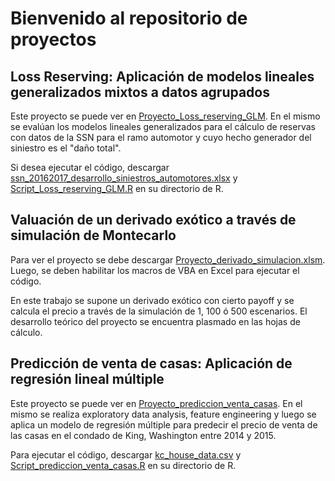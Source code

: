 # Bienvenido al repositorio de proyectos
## Loss Reserving: Aplicación de modelos lineales generalizados mixtos a datos agrupados

Este proyecto se puede ver en [Proyecto_Loss_reserving_GLM](https://github.com/augustod-prieto/projects/blob/dab590b655a785b5b5de98c6f2bc6e79795b9b53/loss_reserving_glm/Proyecto_Loss_reserving_GLM.pdf).
En el mismo se evalúan los modelos lineales generalizados para el cálculo de reservas con datos de la SSN para el ramo automotor y cuyo hecho generador del siniestro es el "daño total". 

Si desea ejecutar el código, descargar [ssn_20162017_desarrollo_siniestros_automotores.xlsx](https://github.com/augustod-prieto/projects/blob/dab590b655a785b5b5de98c6f2bc6e79795b9b53/loss_reserving_glm/ssn_20162017_desarrollo_siniestros_automotores.xlsx) y [Script_Loss_reserving_GLM.R](https://github.com/augustod-prieto/projects/blob/dab590b655a785b5b5de98c6f2bc6e79795b9b53/loss_reserving_glm/Script_Loss_reserving_GLM.R) en su directorio de R.

## Valuación de un derivado exótico a través de simulación de Montecarlo

Para ver el proyecto se debe descargar [Proyecto_derivado_simulacion.xlsm](https://github.com/augustod-prieto/projects/blob/dab590b655a785b5b5de98c6f2bc6e79795b9b53/exotic_derivative_mc/Proyecto_derivado_simulacion.xlsm). Luego, se deben habilitar los macros de VBA en Excel para ejecutar el código.

En este trabajo se supone un derivado exótico con cierto payoff y se calcula el precio a través de la simulación de 1, 100 ó 500 escenarios. El desarrollo teórico del proyecto se encuentra plasmado en las hojas de cálculo.

## Predicción de venta de casas: Aplicación de regresión lineal múltiple

Este proyecto se puede ver en [Proyecto_prediccion_venta_casas](https://github.com/augustod-prieto/projects/blob/dab590b655a785b5b5de98c6f2bc6e79795b9b53/house_sales_mlr/Proyecto_prediccion_venta_casas.pdf). En el mismo se realiza exploratory data analysis, feature engineering
y luego se aplica un modelo de regresión múltiple para predecir el precio de venta de las casas en el condado de King, Washington entre 2014 y 2015.

Para ejecutar el código, descargar [kc_house_data.csv](https://github.com/augustod-prieto/projects/blob/dab590b655a785b5b5de98c6f2bc6e79795b9b53/house_sales_mlr/kc_house_data.csv) y [Script_prediccion_venta_casas.R](https://github.com/augustod-prieto/projects/blob/dab590b655a785b5b5de98c6f2bc6e79795b9b53/house_sales_mlr/Script_prediccion_venta_casas.R) en su directorio de R.
